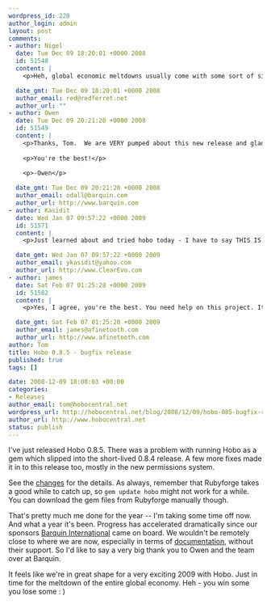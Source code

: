 ```yaml
--- 
wordpress_id: 220
author_login: admin
layout: post
comments: 
- author: Nigel
  date: Tue Dec 09 18:20:01 +0000 2008
  id: 51548
  content: |
    <p>Heh, global economic meltdowns usually come with some sort of silver lining for productivity improvement tools. :-)</p>

  date_gmt: Tue Dec 09 18:20:01 +0000 2008
  author_email: red@redferret.net
  author_url: ""
- author: Owen
  date: Tue Dec 09 20:21:20 +0000 2008
  id: 51549
  content: |
    <p>Thanks, Tom.  We are VERY pumped about this new release and glad that we have be able to help keep the momentum going on this awesome framework!</p>
    
    <p>You're the best!</p>
    
    <p>-Owen</p>

  date_gmt: Tue Dec 09 20:21:20 +0000 2008
  author_email: odall@barquin.com
  author_url: http://www.barquin.com
- author: Kasidit
  date: Wed Jan 07 09:57:22 +0000 2009
  id: 51571
  content: |
    <p>Just learned about and tried hobo today - I have to say THIS IS TRULY AMAZING - THANKS SO MUCH FOR CREATING THIS HOBO PROJECT!!! Really fascinating - especially for those who are not web developers (I'm a Symbian c++ developer) but want to make simple web-apps. Thanks again!</p>

  date_gmt: Wed Jan 07 09:57:22 +0000 2009
  author_email: ykasidit@yahoo.com
  author_url: http://www.ClearEvo.com
- author: james
  date: Sat Feb 07 01:25:28 +0000 2009
  id: 51582
  content: |
    <p>Yes, I agree, you're the best. You need help on this project. It's worth it.</p>

  date_gmt: Sat Feb 07 01:25:28 +0000 2009
  author_email: james@afinetooth.com
  author_url: http://www.afinetooth.com
author: Tom
title: Hobo 0.8.5 - bugfix release
published: true
tags: []

date: 2008-12-09 18:08:03 +00:00
categories: 
- Releases
author_email: tom@hobocentral.net
wordpress_url: http://hobocentral.net/blog/2008/12/09/hobo-085-bugfix-release/
author_url: http://www.hobocentral.net
status: publish
---
```

I've just released Hobo 0.8.5. There was a problem with running Hobo as a gem which slipped into the short-lived 0.8.4 release. A few more fixes made it in to this release too, mostly in the new permissions system.

See the [changes](/gems/CHANGES.txt) for the details. As always, remember that Rubyforge takes a good while to catch up, so `gem update hobo` might not work for a while. You can download the gem files from Rubyforge manually though.

That's pretty much me done for the year -- I'm taking some time off now. And what a year it's been. Progress has accelerated dramatically since our sponsors [Barquin International](http://barquin.com/) came on board. We wouldn't be remotely close to where we are now, especially in terms of [documentation](http://cookbook.hobocentral.net), without their support. So I'd like to say a very big thank you to Owen and the team over at Barquin.

It feels like we're in great shape for a very exciting 2009 with Hobo. Just in time for the meltdown of the entire global economy. Heh - you win some you lose some : )
